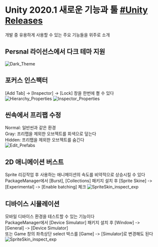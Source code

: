# Unity 2020.1 새로운 기능과 툴 [#Unity Releases](https://unity.com/kr/releases/2020-1)
개발 중 유용하게 사용할 수 있는 주요 기능들을 위주로 소개

## Persnal 라이선스에서 다크 테마 지원
![Dark_Theme](https://user-images.githubusercontent.com/37904040/107472449-589d8100-6bb2-11eb-8232-c157ec59c8b5.png)

## 포커스 인스팩터
[Add Tab] -> [Inspector] -> [Lock] 창을 한번에 켤 수 있다
![Hierarchy_Properties](https://user-images.githubusercontent.com/37904040/107464488-c1313180-6ba3-11eb-9e49-cc0ddeca347d.png)
![Inspector_Properties](https://user-images.githubusercontent.com/37904040/107464490-c2625e80-6ba3-11eb-8d9a-ffeeb6f6488f.png)

## 씬속에서 프리팹 수정
Normal: 일반씬과 같은 환경  
Gray: 프리팹을 제외한 오브젝트를 회색으로 덮는다  
Hidden: 프리팹을 제외한 오브젝트를 숨긴다  
![Edit_Prefabs](https://user-images.githubusercontent.com/37904040/107465954-a2806a00-6ba6-11eb-9528-ce6d0fabf618.png)

## 2D 애니메이션 버스트
Sprite 리깅작업 후 사용하는 애니메이션의 속도를 비약적으로 상승시킬 수 있다  
PackageManager에서 [Burst], [Collections] 패키지 설치 후 [Sprite Skine] -> [Experimental] -> [Enable batching] 체크
![SpriteSkin_inspect_exp](https://user-images.githubusercontent.com/37904040/107470101-34d83c00-6bae-11eb-965c-06d2ac13992d.png)

## 디바이스 시뮬레이션
모바일 디바이스 환경을 테스트할 수 있는 기능이다  
PackageManager에서 [Device Simulator] 패키지 설치 후 [Window] -> [General] -> [Device Simulator]  
또는 Game 창의 좌측상단 select 박스를 [Game] -> [Simulator]로 변경해도 된다
![SpriteSkin_inspect_exp](https://user-images.githubusercontent.com/37904040/107471479-88e42000-6bb0-11eb-9026-6563f4de0b7d.png)
